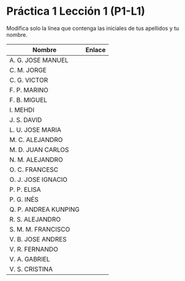 # Práctica 1 Lección 1 (P1-L1)

Modifica solo la línea que contenga las iniciales de tus apellidos y tu nombre.

| Nombre       | Enlace                                                                   |
| --------------- | ---------------------------------------------------------- |
| A. G. JOSE MANUEL | <!--enlace-->                                                           |
| C. M. JORGE | <!--enlace-->                                                           |
| C. G. VICTOR | <!--enlace-->                                                           |
| F. P. MARINO | <!--enlace-->                                                           |
| F. B. MIGUEL | <!--enlace-->                                                           |
| I. MEHDI | <!--enlace-->                                                           |
| J. S. DAVID | <!--enlace-->                                                           |
| L. U. JOSE MARIA | <!--enlace-->                                                           |
| M. C. ALEJANDRO | <!--enlace-->                                                           |
| M. D. JUAN CARLOS | <!--enlace-->                                                           |
| N. M. ALEJANDRO | <!--enlace-->                                                           |
| O. C. FRANCESC | <!--enlace-->                                                           |
| O. J. JOSE IGNACIO | <!--enlace-->                                                           |
| P. P. ELISA | <!--enlace-->                                                           |
| P. G. INÉS | <!--enlace-->                                                           |
| Q. P. ANDREA KUNPING | <!--enlace-->                                                           |
| R. S. ALEJANDRO | <!--enlace-->                                                           |
| S. M. M. FRANCISCO | <!--enlace-->                                                           |
| V. B. JOSE ANDRES | <!--enlace-->                                                           |
| V. R. FERNANDO | <!--enlace-->                                                           |
| V. A. GABRIEL | <!--enlace-->                                                           |
| V. S. CRISTINA | <!--enlace-->                                                           |
